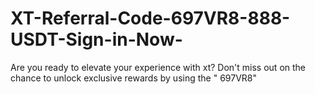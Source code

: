 # XT-Referral-Code-697VR8-888-USDT-Sign-in-Now-
Are you ready to elevate your experience with xt? Don't miss out on the chance to unlock exclusive rewards by using the " 697VR8"

